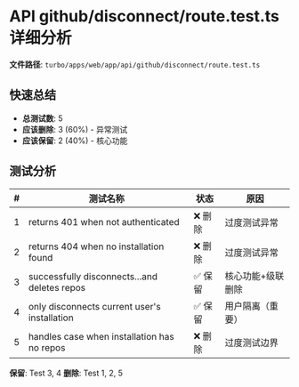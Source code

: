 # API github/disconnect/route.test.ts 详细分析

**文件路径**: `turbo/apps/web/app/api/github/disconnect/route.test.ts`

## 快速总结

- **总测试数**: 5
- **应该删除**: 3 (60%) - 异常测试
- **应该保留**: 2 (40%) - 核心功能

## 测试分析

| # | 测试名称 | 状态 | 原因 |
|---|---------|------|------|
| 1 | returns 401 when not authenticated | ❌ 删除 | 过度测试异常 |
| 2 | returns 404 when no installation found | ❌ 删除 | 过度测试异常 |
| 3 | successfully disconnects...and deletes repos | ✅ 保留 | 核心功能+级联删除 |
| 4 | only disconnects current user's installation | ✅ 保留 | 用户隔离（重要） |
| 5 | handles case when installation has no repos | ❌ 删除 | 过度测试边界 |

**保留**: Test 3, 4
**删除**: Test 1, 2, 5
